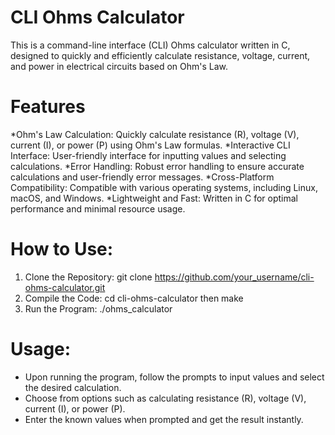 # CLI Ohms Calculator

This is a command-line interface (CLI) Ohms calculator written in C, designed to quickly and efficiently calculate resistance, voltage, current, and power in electrical circuits based on Ohm's Law.

# Features
*Ohm's Law Calculation: Quickly calculate resistance (R), voltage (V), current (I), or power (P) using Ohm's Law formulas.
*Interactive CLI Interface: User-friendly interface for inputting values and selecting calculations.
*Error Handling: Robust error handling to ensure accurate calculations and user-friendly error messages.
*Cross-Platform Compatibility: Compatible with various operating systems, including Linux, macOS, and Windows.
*Lightweight and Fast: Written in C for optimal performance and minimal resource usage.

# How to Use:
1. Clone the Repository: git clone https://github.com/your_username/cli-ohms-calculator.git
2. Compile the Code: cd cli-ohms-calculator then make
3. Run the Program: ./ohms_calculator

# Usage: 
* Upon running the program, follow the prompts to input values and select the desired calculation.
* Choose from options such as calculating resistance (R), voltage (V), current (I), or power (P).
* Enter the known values when prompted and get the result instantly.
